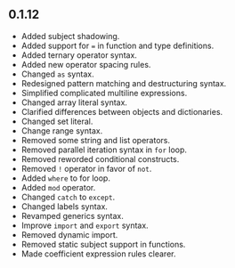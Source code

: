 ## 0.1.12
* Added subject shadowing.
* Added support for `=` in function and type definitions.
* Added ternary operator syntax.
* Added new operator spacing rules.
* Changed `as` syntax.
* Redesigned pattern matching and destructuring syntax.
* Simplified complicated multiline expressions.
* Changed array literal syntax.
* Clarified differences between objects and dictionaries.
* Changed set literal.
* Change range syntax.
* Removed some string and list operators.
* Removed parallel iteration syntax in `for` loop.
* Removed reworded conditional constructs.
* Removed `!` operator in favor of `not`.
* Added `where` to for loop.
* Added `mod` operator.
* Changed `catch` to `except`.
* Changed labels syntax.
* Revamped generics syntax.
* Improve `import` and `export` syntax.
* Removed dynamic import.
* Removed static subject support in functions.
* Made coefficient expression rules clearer.

